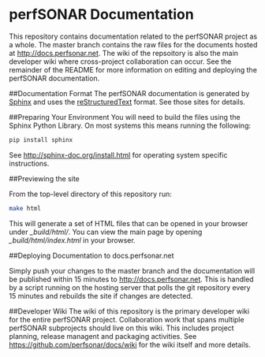 # perfSONAR Documentation

This repository contains documentation related to the perfSONAR project as a whole. The master branch contains the raw files for the documents hosted at http://docs.perfsonar.net. The wiki of the repsoitory is also the main developer wiki where cross-project collaboration can occur. See the remainder of the README for more information on editing and deploying the perfSONAR documentation. 

##Documentation Format
The perfSONAR documentation is generated by [Sphinx](http://sphinx-doc.org) and uses the [reStructuredText](http://docutils.sourceforge.net/rst.html) format. See those sites for details.

##Preparing Your Environment
You will need to build the files using the Sphinx Python Library. On most systems this means running the following:

```bash
pip install sphinx
```

See http://sphinx-doc.org/install.html for operating system specific instructions.


##Previewing the site

From the top-level directory of this repository run:

```bash
make html
```

This will generate a set of HTML files that can be opened in your browser under *_build/html/*. You can view the main page by opening *_build/html/index.html* in your browser. 


##Deploying Documentation to docs.perfsonar.net

Simply push your changes to the master branch and the documentation will be published within 15 minutes to http://docs.perfsonar.net. This is handled by a script running on the hosting server that polls the git repository every 15 minutes and rebuilds the site if changes are detected.

##Developer Wiki
The wiki of this repository is the primary developer wiki for the entire perfSONAR project. Collaboration work that spans multiple perfSONAR subprojects should live on this wiki. This includes project planning, release managent and packaging activities. See https://github.com/perfsonar/docs/wiki for the wiki itself and more details.
